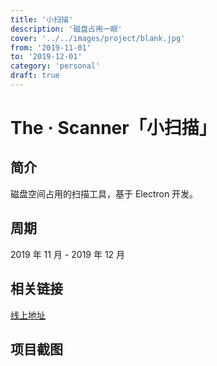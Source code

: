 ```yaml
---
title: '小扫描'
description: '磁盘占用一眼'
cover: '../../images/project/blank.jpg'
from: '2019-11-01'
to: '2019-12-01'
category: 'personal'
draft: true
---
```


# The · Scanner「小扫描」

## 简介

磁盘空间占用的扫描工具，基于 Electron 开发。

## 周期

2019 年 11 月 - 2019 年 12 月

## 相关链接

[线上地址](http://thewashingtonhua.github.io/the-scanner)


## 项目截图
